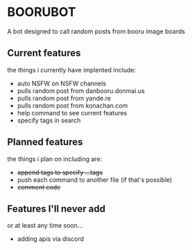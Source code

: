 # BOORUBOT
A bot designed to call random posts from booru image boards

## Current features
the things i currently have implented include:
* auto NSFW on NSFW channels
* pulls random post from danbooru.donmai.us
* pulls random post from yande.re
* pulls random post from konachan.com
* help command to see current features
* specify tags in search

## Planned features
the things i plan on including are:
* ~~append tags to specify ...tags~~
* push each command to another file (if that's possible)
* ~~comment code~~

## Features I'll never add
or at least any time soon...
* adding apis via discord
